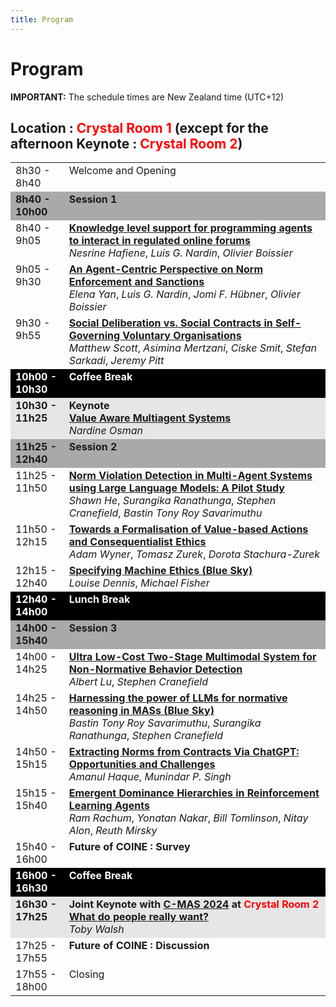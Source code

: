 ```yaml
---
title: Program
---
```


# Program

<b>IMPORTANT:</b> The schedule times are New Zealand time (UTC+12)

## Location : <span style="color:red">Crystal Room 1</span> (except for the afternoon Keynote : <span style="color:red">Crystal Room 2</span>)

<table id="coine2024-schedule">
  <tbody>
    <tr>
      <td align="left" valign="top" style="width: 17%;">8h30 - 8h40</td>
      <td align="left" valign="top">Welcome and Opening</td>
    </tr>
    <tr>
      <td style="background-color: darkgray;" align="left" valign="top"><b>8h40 - 10h00</b></td>
      <td style="background-color: darkgray;" align="left" valign="top"><b>Session 1</b></td>
    </tr>
    <tr>
      <td align="left" valign="top">8h40 - 9h05</td>
      <td align="left" valign="top"><b><a href="https://ci.mines-stetienne.fr/coine2024/nesrineEtAl2024-coine2024.pdf" target="_blank">Knowledge level support for programming agents to interact in regulated online forums</a></b><br/><i>Nesrine Hafiene</i>, <i>Luis G. Nardin</i>, <i>Olivier Boissier</i></td>
    </tr>
    <tr>
      <td align="left" valign="top">9h05 - 9h30</td>
      <td align="left" valign="top"><b><a href="https://arxiv.org/abs/2403.15128" target="_blank">An Agent-Centric Perspective on Norm Enforcement and Sanctions</a></b><br/><i>Elena Yan</i>, <i>Luis G. Nardin</i>, <i>Jomi F. Hübner</i>, <i>Olivier Boissier</i></td>
    </tr>
    <tr>
      <td align="left" valign="top">9h30 - 9h55</td>
      <td align="left" valign="top"><b><a href="https://arxiv.org/abs/2403.16329" target="_blank">Social Deliberation vs. Social Contracts in Self-Governing Voluntary Organisations</a></b><br/><i>Matthew Scott</i>, <i>Asimina Mertzani</i>, <i>Ciske Smit</i>, <i>Stefan Sarkadi</i>, <i>Jeremy Pitt</i></td>
    </tr>
    <tr>
      <td style="background-color: black; color: white;" align="left" valign="top"><b>10h00 - 10h30</b></td>
      <td style="background-color: black; color: white;" align="left" valign="top"><b>Coffee Break</b></td>
    </tr>
    <tr>
      <td style="background-color: rgb(230, 230, 230);" align="left" valign="top"><b>10h30 - 11h25</b></td>
      <td style="background-color: rgb(230, 230, 230);" align="left" valign="top"><b>Keynote</b><br/><b><a href="keynote.html">Value Aware Multiagent Systems</a></b><br/><i>Nardine Osman</i></td>
    </tr>
    <tr>
      <td style="background-color: darkgray;" align="left" valign="top"><b>11h25 - 12h40</b></td>
      <td style="background-color: darkgray;" align="left" valign="top"><b>Session 2</b></td>
    </tr>
    <tr>
      <td align="left" valign="top">11h25 - 11h50</td>
      <td align="left" valign="top"><b><a href="https://arxiv.org/abs/2403.16517" target="_blank">Norm Violation Detection in Multi-Agent Systems using Large Language Models: A Pilot Study</a></b><br/><i>Shawn He</i>, <i>Surangika Ranathunga</i>, <i>Stephen Cranefield</i>, <i>Bastin Tony Roy Savarimuthu</i></td>
    </tr>
    <tr>
      <td align="left" valign="top">11h50 - 12h15</td>
      <td align="left" valign="top"><b><a href="https://arxiv.org/abs/2403.16719" target="_blank">Towards a Formalisation of Value-based Actions and Consequentialist Ethics</a></b><br/><i>Adam Wyner</i>, <i>Tomasz Zurek</i>, <i>Dorota Stachura-Zurek</i></td>
    </tr>
    <tr>
      <td align="left" valign="top">12h15 - 12h40</td>
      <td align="left" valign="top"><b><a href="https://arxiv.org/abs/2403.16100" target="_blank">Specifying Machine Ethics (Blue Sky)</a></b><br/><i>Louise Dennis</i>, <i>Michael Fisher</i></td>
    </tr>
    <tr>
      <td style="background-color: black; color: white;" align="left" valign="top"><b>12h40 - 14h00</b></td>
      <td style="background-color: black; color: white;" align="left" valign="top"><b>Lunch Break</b></td>
    </tr>
    <tr>
      <td style="background-color: darkgray;" align="left" valign="top"><b>14h00 - 15h40</b></td>
      <td style="background-color: darkgray;" align="left" valign="top"><b>Session 3</b></td>
    </tr>
    <tr>
      <td align="left" valign="top">14h00 - 14h25</td>
      <td align="left" valign="top"><b><a href="https://arxiv.org/abs/2403.16151" target="_blank">Ultra Low-Cost Two-Stage Multimodal System for Non-Normative Behavior Detection</a></b><br/><i>Albert Lu</i>, <i>Stephen Cranefield</i></td>
    </tr>
    <tr>
      <td align="left" valign="top">14h25 - 14h50</td>
      <td align="left" valign="top"><b><a href="https://arxiv.org/abs/2403.16524" target="_blank">Harnessing the power of LLMs for normative reasoning in MASs (Blue Sky)</a></b><br/><i>Bastin Tony Roy Savarimuthu</i>, <i>Surangika Ranathunga</i>, <i>Stephen Cranefield</i></td>
    </tr>
    <tr>
      <td align="left" valign="top">14h50 - 15h15</td>
      <td align="left" valign="top"><b><a href="https://arxiv.org/abs/2404.02269" target="_blank">Extracting Norms from Contracts Via ChatGPT: Opportunities and Challenges</a></b><br/><i>Amanul Haque</i>, <i>Munindar P. Singh</i></td>
    </tr>
    <tr>
      <td align="left" valign="top">15h15 - 15h40</td>
      <td align="left" valign="top"><b><a href="https://r.rachum.com/dh-coine" target="_blank">Emergent Dominance Hierarchies in Reinforcement Learning Agents</a></b><br/><i>Ram Rachum</i>, <i>Yonatan Nakar</i>, <i>Bill Tomlinson</i>, <i>Nitay Alon</i>, <i>Reuth Mirsky</i></td>
    </tr>
    <tr>
      <td align="left" valign="top">15h40 - 16h00</td>
      <td align="left" valign="top"><b>Future of COINE : Survey</b></td>
    </tr>
    <tr>
      <td style="background-color: black; color: white;" align="left" valign="top"><b>16h00 - 16h30</b></td>
      <td style="background-color: black; color: white;" align="left" valign="top"><b>Coffee Break</b></td>
    </tr>
    <tr>
      <td style="background-color: rgb(230, 230, 230);" align="left" valign="top"><b>16h30 - 17h25</b></td>
      <td style="background-color: rgb(230, 230, 230);" align="left" valign="top"><b>Joint Keynote with <a href="https://sites.google.com/view/cmas24/home" target="_blank">C-MAS 2024</a> at <span style="color:red">Crystal Room 2</span></b><br/><b><a href="https://sites.google.com/view/cmas24/keynote" target="_blank">What do people really want?</a></b><br/><i>Toby Walsh</i></td>
    </tr>
    <tr>
      <td align="left" valign="top">17h25 - 17h55</td>
      <td align="left" valign="top"><b>Future of COINE : Discussion</b></td>
    </tr>
    <tr>
      <td align="left" valign="top">17h55 - 18h00</td>
      <td align="left" valign="top">Closing</td>
    </tr>
  </tbody>
</table>
